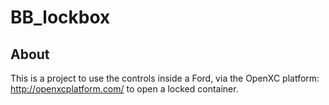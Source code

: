 BB_lockbox
==========

About
-----

This is a project to use the controls inside a Ford, 
via the OpenXC platform: http://openxcplatform.com/ 
to open a locked container.